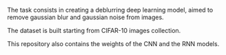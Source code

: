 The task consists in creating a deblurring deep learning model, aimed to remove gaussian blur and gaussian noise from images. <br>

The dataset is built starting from CIFAR-10 images collection.

This repository also contains the weights of the CNN and the RNN models.

